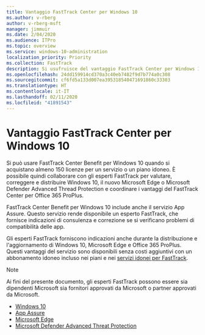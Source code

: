 ```yaml
---
title: Vantaggio FastTrack Center per Windows 10
ms.author: v-rberg
author: v-rberg-msft
manager: jimmuir
ms.date: 2/04/2020
ms.audience: ITPro
ms.topic: overview
ms.service: windows-10-administration
localization_priority: Priority
ms.collection: FastTrack
description: Si usufruisce del vantaggio FastTrack Center per Windows 10 quando si acquistano * almeno* 150 licenze per un servizio o piano idoneo.
ms.openlocfilehash: 24dd159914cd370a3c40eb7482f9d7b774a0c308
ms.sourcegitcommit: cf6fd5a133d007ea395318540471691860c33303
ms.translationtype: HT
ms.contentlocale: it-IT
ms.lasthandoff: 02/11/2020
ms.locfileid: "41891543"
---
```

# <a name="fasttrack-center-benefit-for-windows-10"></a>Vantaggio FastTrack Center per Windows 10

Si può usare FastTrack Center Benefit per Windows 10 quando si acquistano almeno 150 licenze per un servizio o un piano idoneo. È possibile quindi collaborare con gli esperti FastTrack per valutare, correggere e distribuire Windows 10, il nuovo Microsoft Edge o Microsoft Defender Advanced Thread Protection e coordinare i vantaggi del FastTrack Center per Office 365 ProPlus. 

FastTrack Center Benefit per Windows 10 include anche il servizio App Assure. Questo servizio rende disponibile un esperto FastTrack, che fornisce indicazioni di consulenza e correzione se si verificano problemi di compatibilità delle app. 

Gli esperti FastTrack forniscono indicazioni anche durante la distribuzione e l'aggiornamento di Windows 10, Microsoft Edge e Office 365 ProPlus. Questi vantaggi del servizio sono disponibili senza costi aggiuntivi con un abbonamento idoneo incluso nei piani e nei [servizi idonei per FastTrack](M365-eligible-services-and-plans.md).
  
> [!NOTE]
> Ai fini del presente documento, gli esperti FastTrack possono essere sia dipendenti Microsoft sia fornitori approvati da Microsoft o partner approvati da Microsoft. 
    
- [Windows 10](Win-10-windows-10.md)
- [App Assure](Win-10-app-assure.md)
- [Microsoft Edge](Win-10-microsoft-edge.md)
- [Microsoft Defender Advanced Threat Protection](Win-10-microsoft-defender-atp.md)
  

  

 
